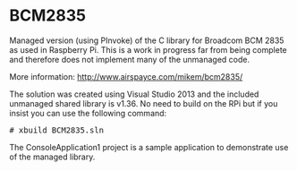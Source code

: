 BCM2835
=======
Managed version (using PInvoke) of the C library for Broadcom BCM 2835 as used in Raspberry Pi.
This is a work in progress far from being complete and therefore does not implement many of the unmanaged code.

More information: http://www.airspayce.com/mikem/bcm2835/

The solution was created using Visual Studio 2013 and the included unmanaged shared library is v1.36.
No need to build on the RPi but if you insist you can use the following command:
<pre>
# xbuild BCM2835.sln
</pre>

The ConsoleApplication1 project is a sample application to demonstrate use of the managed library.
